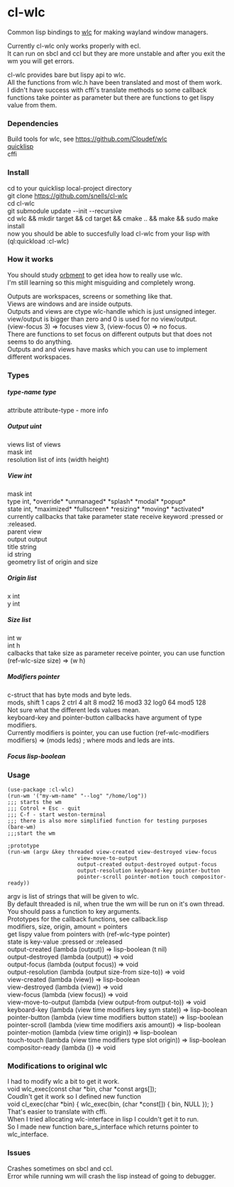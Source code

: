# cl-wlc
Common lisp bindings to [wlc](https://github.com/Cloudef/wlc) for making wayland window managers.        


Currently cl-wlc only works properly with ecl.   
It can run on sbcl and ccl but they are more unstable and after you exit the wm you will get errors.   


cl-wlc provides bare but lispy api to wlc.   
All the functions from wlc.h have been translated and most of them work.  
I didn't have success with cffi's translate methods so some callback functions take pointer as parameter but there are functions to get lispy value from them.   


### Dependencies


Build tools for wlc, see https://github.com/Cloudef/wlc   
[quicklisp](https://www.quicklisp.org/beta/)   
cffi    

### Install

cd to your quicklisp local-project directory   
git clone https://github.com/snells/cl-wlc   
cd cl-wlc   
git submodule update --init --recursive   
cd wlc && mkdir target && cd target && cmake .. && make && sudo make install   
now you should be able to succesfully load cl-wlc from your lisp with (ql:quickload :cl-wlc)   


### How it works


You should study [orbment](https://github.com/Cloudef/orbment) to get idea how to really use wlc.  
I'm still learning so this might misguiding and completely wrong.   


Outputs are workspaces, screens or something like that.   
Views are windows and are inside outputs.   
Outputs and views are ctype wlc-handle which is just unsigned integer.   
view/output is bigger than zero and 0 is used for no view/output.   
(view-focus 3) => focuses view 3, (view-focus 0) => no focus.   
There are functions to set focus on different outputs but that does not seems to do anything.   
Outputs and and views have masks which you can use to implement different workspaces.   


### Types   
##### type-name type   
attribute attribute-type - more info


##### Output uint   
views list of views   
mask int   
resolution list of ints (width height)   
##### View int   
mask int   
type int, \*override\* \*unmanaged\* \*splash\* \*modal\* \*popup\*  
state int, \*maximized\* \*fullscreen\* \*resizing\* \*moving\* \*activated\*  
currently callbacks that take parameter state receive keyword :pressed or :released.   
parent view   
output output  
title string   
id   string   
geometry list of origin and size   
##### Origin list   
x int   
y int   
##### Size list   
int w   
int h   
calbacks that take size as parameter receive pointer, you can use function (ref-wlc-size size) => (w h)   
##### Modifiers pointer   
c-struct that has byte mods and byte leds.   
mods, shift 1 caps 2 ctrl 4 alt 8 mod2 16 mod3 32 log0 64 mod5 128    
Not sure what the different leds values mean.   
keyboard-key and pointer-button callbacks have argument of type modifiers.   
Currently modifiers is pointer, you can use fuction (ref-wlc-modifiers modifiers) => (mods leds) ; where mods and leds are ints.   
##### Focus lisp-boolean   


### Usage   

```
(use-package :cl-wlc)
(run-wm '("my-wm-name" "--log" "/home/log"))
;;; starts the wm
;;; Cotrol + Esc - quit   
;;; C-f - start weston-terminal   
;;; there is also more simplified function for testing purposes
(bare-wm)
;;;start the wm

;prototype
(run-wm (argv &key threaded view-created view-destroyed view-focus
                      view-move-to-output
                      output-created output-destroyed output-focus
                      output-resolution keyboard-key pointer-button
                      pointer-scroll pointer-motion touch compositor-ready))
```

argv is list of strings that will be given to wlc.  
By default threaded is nil, when true the wm will be run on it's own thread.   
You should pass a function to key arguments.   
Prototypes for the callback functions, see callback.lisp   
modifiers, size, origin, amount = pointers   
get lispy value from pointers with (ref-wlc-type pointer)   
state is key-value :pressed or :released      
output-created (lambda (output))  => lisp-boolean (t nil)   
output-destroyed (lambda (output)) => void   
output-focus (lambda (output focus)) => void   
output-resolution (lambda (output size-from size-to)) => void   
view-created (lambda (view)) => lisp-boolean   
view-destroyed (lambda (view)) => void   
view-focus (lambda (view focus)) => void   
view-move-to-output (lambda (view output-from output-to)) => void   
keyboard-key (lambda (view time modifiers key sym state)) => lisp-boolean   
pointer-button (lambda (view time modifiers button state)) => lisp-boolean   
pointer-scroll (lambda (view time modifiers axis amount)) => lisp-boolean   
pointer-motion (lambda (view time origin)) => lisp-boolean   
touch-touch (lambda (view time modifiers type slot origin)) => lisp-boolean    
compositor-ready (lambda ()) => void   


### Modifications to original wlc

I had to modify wlc a bit to get it work.   
void wlc_exec(const char *bin, char *const args[]);   
Coudln't get it work so I defined new function   
void cl_exec(char *bin) { wlc_exec(bin, (char *const[]) { bin, NULL }); }   
That's easier to translate with cffi.     
When I tried allocating wlc-interface in lisp I couldn't get it to run.   
So I made new function bare_s_interface which returns pointer to wlc_interface.   



### Issues   


Crashes sometimes on sbcl and ccl.   
Error while running wm will crash the lisp instead of going to debugger.

